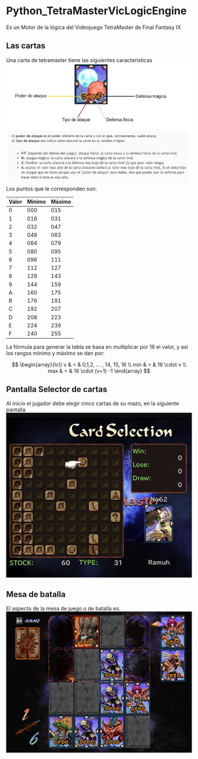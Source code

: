 # Python_TetraMasterVicLogicEngine
Es un Motor de la lógica del Videojuego TetraMaster de Final Fantasy IX
## Las cartas
Una carta de tetramaster tiene las siguientes características
![Cartas de TetraMaster](./img/Cartas_Numeros.png)
Los puntos que le corresponden son:

| Valor | Mínimo | Máximo |
|-------|--------|--------|
| 0     | 000    | 015    |
| 1     | 016    | 031    |
| 2     | 032    | 047    |
| 3     | 048    | 063    |
| 4     | 064    | 079    |
| 5     | 080    | 095    |
| 6     | 096    | 111    |
| 7     | 112    | 127    |
| 8     | 128    | 143    |
| 9     | 144    | 159    |
| A     | 160    | 175    |
| B     | 176    | 191    |
| C     | 192    | 207    |
| D     | 208    | 223    |
| E     | 224    | 239    |
| F     | 240    | 255    |

La fórmula para generar la tabla se basa en multiplicar por 16 el valor, y así los rangos mínimo y máximo se dan por:

$$
\begin{array}{lcl}
v & = & 0,1,2, ... , 14, 15, 16 \\
min & = & 16 \cdot v  \\
max & = & 16 \cdot (v+1)  -1    
\end{array}
$$

## Pantalla Selector de cartas
Al inicio el jugador debe elegir cinco cartas de  su mazo, en la siguiente pantalla
![Selector de cartas](img/SelectorDeCartas.png)

## Mesa de batalla
El aspecto de la mesa de juego o de batalla es:
![Mesa de Batalla](./img/MesaDeBatalla.png)



